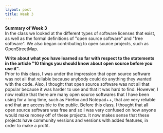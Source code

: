 ```yaml
---
layout: post
title: Week 3
---
```


**Summary of Week 3**  
In the class we looked at the different types of software licenses that exist, as well as the formal definitions of "open source software" and "free software". We also began contributing to open source projects, such as OpenStreetMap.

**Write about what you have learned so far with respect to the statements in the article "10 things you should know about open source before you use it".**  
Prior to this class, I was under the impression that open source software was not all that reliable because anybody could do anything they wanted with the code. Also, I thought that open source software was not all that popular because it was harder to use and that it was hard to find. However, I now realize that there are many open source softwares that I have been using for a long time, such as Firefox and Notepad++, that are very reliable and that are accessible to the public. Before this class, I thought that all open source software was free and so I was very confused on how anyone would make money off of these projects. It now makes sense that these projects have community versions and versions with added features, in order to make a profit.
